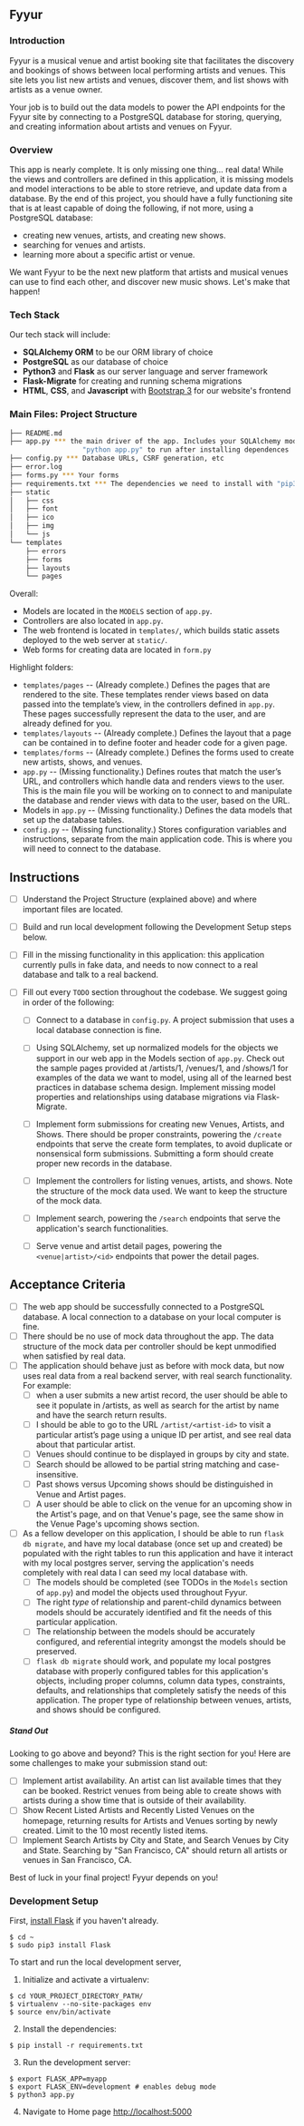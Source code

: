 Fyyur
-----

### Introduction

Fyyur is a musical venue and artist booking site that facilitates the discovery and bookings of shows between local performing artists and venues. This site lets you list new artists and venues, discover them, and list shows with artists as a venue owner.

Your job is to build out the data models to power the API endpoints for the Fyyur site by connecting to a PostgreSQL database for storing, querying, and creating information about artists and venues on Fyyur.

### Overview

This app is nearly complete. It is only missing one thing… real data! While the views and controllers are defined in this application, it is missing models and model interactions to be able to store retrieve, and update data from a database. By the end of this project, you should have a fully functioning site that is at least capable of doing the following, if not more, using a PostgreSQL database:

* creating new venues, artists, and creating new shows.
* searching for venues and artists.
* learning more about a specific artist or venue.

We want Fyyur to be the next new platform that artists and musical venues can use to find each other, and discover new music shows. Let's make that happen!

### Tech Stack

Our tech stack will include:

* **SQLAlchemy ORM** to be our ORM library of choice
* **PostgreSQL** as our database of choice
* **Python3** and **Flask** as our server language and server framework
* **Flask-Migrate** for creating and running schema migrations
* **HTML**, **CSS**, and **Javascript** with [Bootstrap 3](https://getbootstrap.com/docs/3.4/customize/) for our website's frontend

### Main Files: Project Structure

  ```sh
  ├── README.md
  ├── app.py *** the main driver of the app. Includes your SQLAlchemy models.
                    "python app.py" to run after installing dependences
  ├── config.py *** Database URLs, CSRF generation, etc
  ├── error.log
  ├── forms.py *** Your forms
  ├── requirements.txt *** The dependencies we need to install with "pip3 install -r requirements.txt"
  ├── static
  │   ├── css 
  │   ├── font
  │   ├── ico
  │   ├── img
  │   └── js
  └── templates
      ├── errors
      ├── forms
      ├── layouts
      └── pages
  ```

Overall:
* Models are located in the `MODELS` section of `app.py`.
* Controllers are also located in `app.py`.
* The web frontend is located in `templates/`, which builds static assets deployed to the web server at `static/`.
* Web forms for creating data are located in `form.py`


Highlight folders:
* `templates/pages` -- (Already complete.) Defines the pages that are rendered to the site. These templates render views based on data passed into the template’s view, in the controllers defined in `app.py`. These pages successfully represent the data to the user, and are already defined for you.
* `templates/layouts` -- (Already complete.) Defines the layout that a page can be contained in to define footer and header code for a given page.
* `templates/forms` -- (Already complete.) Defines the forms used to create new artists, shows, and venues.
* `app.py` -- (Missing functionality.) Defines routes that match the user’s URL, and controllers which handle data and renders views to the user. This is the main file you will be working on to connect to and manipulate the database and render views with data to the user, based on the URL.
* Models in `app.py` -- (Missing functionality.) Defines the data models that set up the database tables.
* `config.py` -- (Missing functionality.) Stores configuration variables and instructions, separate from the main application code. This is where you will need to connect to the database.


Instructions
-----

- [ ] Understand the Project Structure (explained above) and where important files are located.
- [ ] Build and run local development following the Development Setup steps below.
- [ ] Fill in the missing functionality in this application: this application currently pulls in fake data, and needs to now connect to a real database and talk to a real backend.
- [ ] Fill out every `TODO` section throughout the codebase. We suggest going in order of the following:

  - [ ] Connect to a database in `config.py`. A project submission that uses a local database connection is fine.
  - [ ] Using SQLAlchemy, set up normalized models for the objects we support in our web app in the Models section of `app.py`. Check out the sample pages provided at /artists/1, /venues/1, and /shows/1 for examples of the data we want to model, using all of the learned best practices in database schema design. Implement missing model properties and relationships using database migrations via Flask-Migrate.
  - [ ] Implement form submissions for creating new Venues, Artists, and Shows. There should be proper constraints, powering the `/create` endpoints that serve the create form templates, to avoid duplicate or nonsensical form submissions. Submitting a form should create proper new records in the database.
  - [ ] Implement the controllers for listing venues, artists, and shows. Note the structure of the mock data used. We want to keep the structure of the mock data.
  - [ ] Implement search, powering the `/search` endpoints that serve the application's search functionalities.
  - [ ] Serve venue and artist detail pages, powering the `<venue|artist>/<id>` endpoints that power the detail pages.


Acceptance Criteria
-----

- [ ] The web app should be successfully connected to a PostgreSQL database. A local connection to a database on your local computer is fine.
- [ ] There should be no use of mock data throughout the app. The data structure of the mock data per controller should be kept unmodified when satisfied by real data.
- [ ] The application should behave just as before with mock data, but now uses real data from a real backend server, with real search functionality. For example:
  - [ ] when a user submits a new artist record, the user should be able to see it populate in /artists, as well as search for the artist by name and have the search return results.
  - [ ] I should be able to go to the URL `/artist/<artist-id>` to visit a particular artist’s page using a unique ID per artist, and see real data about that particular artist.
  - [ ] Venues should continue to be displayed in groups by city and state.
  - [ ] Search should be allowed to be partial string matching and case-insensitive.
  - [ ] Past shows versus Upcoming shows should be distinguished in Venue and Artist pages.
  - [ ] A user should be able to click on the venue for an upcoming show in the Artist's page, and on that Venue's page, see the same show in the Venue Page's upcoming shows section.
- [ ] As a fellow developer on this application, I should be able to run `flask db migrate`, and have my local database (once set up and created) be populated with the right tables to run this application and have it interact with my local postgres server, serving the application's needs completely with real data I can seed my local database with.
  - [ ] The models should be completed (see TODOs in the `Models` section of `app.py`) and model the objects used throughout Fyyur.
  - [ ] The right _type_ of relationship and parent-child dynamics between models should be accurately identified and fit the needs of this particular application.
  - [ ] The relationship between the models should be accurately configured, and referential integrity amongst the models should be preserved.
  - [ ] `flask db migrate` should work, and populate my local postgres database with properly configured tables for this application's objects, including proper columns, column data types, constraints, defaults, and relationships that completely satisfy the needs of this application. The proper type of relationship between venues, artists, and shows should be configured.

##### Stand Out

Looking to go above and beyond? This is the right section for you! Here are some challenges to make your submission stand out:

- [ ] Implement artist availability. An artist can list available times that they can be booked. Restrict venues from being able to create shows with artists during a show time that is outside of their availability.
- [ ] Show Recent Listed Artists and Recently Listed Venues on the homepage, returning results for Artists and Venues sorting by newly created. Limit to the 10 most recently listed items.
- [ ] Implement Search Artists by City and State, and Search Venues by City and State. Searching by "San Francisco, CA" should return all artists or venues in San Francisco, CA.

Best of luck in your final project! Fyyur depends on you!

### Development Setup

First, [install Flask](http://flask.pocoo.org/docs/1.0/installation/#install-flask) if you haven't already.

  ```
  $ cd ~
  $ sudo pip3 install Flask
  ```

To start and run the local development server,

1. Initialize and activate a virtualenv:
  ```
  $ cd YOUR_PROJECT_DIRECTORY_PATH/
  $ virtualenv --no-site-packages env
  $ source env/bin/activate
  ```

2. Install the dependencies:
  ```
  $ pip install -r requirements.txt
  ```

3. Run the development server:
  ```
  $ export FLASK_APP=myapp
  $ export FLASK_ENV=development # enables debug mode
  $ python3 app.py
  ```

4. Navigate to Home page [http://localhost:5000](http://localhost:5000)
